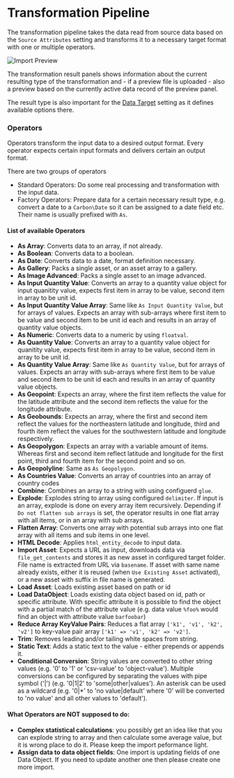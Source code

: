 # Transformation Pipeline

The transformation pipeline takes the data read from source data based on the 
`Source Attributes` setting and transforms it to a necessary target format 
with one or multiple operators. 

<div class="image-as-lightbox"></div>

![Import Preview](../../img/transformation_pipeline.png)

The transformation result panels shows information about the current resulting
type of the transformation and - if a preview file is uploaded - also a preview
based on the currently active data record of the preview panel. 

The result type is also important for the [Data Target](./03_Data_Target/README.md) setting 
as it defines available options there.

### Operators
Operators transform the input data to a desired output format. Every operator 
expects certain input formats and delivers certain an output format. 

There are two groups of operators 
- Standard Operators: Do some real processing and transformation with the input data.
- Factory Operators: Prepare data for a certain necessary result type, e.g. convert a
date to a `Carbon\Date` so it can be assigned to a date field etc. 
Their name is usually prefixed with `As`. 

#### List of available Operators
- **As Array**: Converts data to an array, if not already.
- **As Boolean**: Converts data to a boolean.
- **As Date**: Converts data to a date, format definition necessary. 
- **As Gallery**: Packs a single asset, or an asset array to a gallery. 
- **As Image Advanced**: Packs a single asset to an image advanced. 
- **As Input Quantity Value**: Converts an array to a quantity value object for 
  input quanitity value, expects first item in array to be value, second item in array to be unit id. 
- **As Input Quantity Value Array**: Same like `As Input Quantity Value`, but for arrays of values. Expects an array
  with sub-arrays where first item to be value and second item to be unit id each and results in an array of quantity value objects.
- **As Numeric**: Converts data to a numeric by using `floatval`.
- **As Quantity Value**: Converts an array to a quantity value object for 
    quanitity value, expects first item in array to be value, second item in array to be unit id.
- **As Quantity Value Array**: Same like `As Quantity Value`, but for arrays of values. Expects an array
  with sub-arrays where first item to be value and second item to be unit id each and results in an array of quantity value objects.
- **As Geopoint**: Expects an array, where the first item reflects the value for the latitude attribute
and the second item reflects the value for the longitude attribute.
- **As Geobounds**: Expects an array, where the first and second item reflect the values for the northeastern latitude and longitude, third and fourth item reflect the values for the southwestern latitude and longitude respectively.
- **As Geopolygon**: Expects an array with a variable amount of items. Whereas first and second item reflect latitude and longitude for the first point, third and fourth item for the second point and so on.
- **As Geopolyline**: Same as `As Geopolygon`.
- **As Countries Value**: Converts an array of countries into an array of country codes
- **Combine**: Combines an array to a string with using configuerd `glue`. 
- **Explode**: Explodes string to array using configured `delimiter`. If input is an array, explode is done on every array item recursively. 
  Depending if `Do not flatten sub arrays` is set, the operator results in one flat array with all items, or in an array with sub arrays. 
- **Flatten Array**: Converts one array with potential sub arrays into one flat array with all items and sub items in one level. 
- **HTML Decode**: Applies `html_entity_decode` to input data.
- **Import Asset**: Expects a URL as input, downloads data via `file_get_contents` and stores it as new asset in configured 
   target folder. File name is extracted from URL via `basename`. If asset with same name already exists, either it is 
    reused (when `Use Existing Asset` activated), or a new asset with suffix in file name is generated. 
- **Load Asset**: Loads existing asset based on path or id
- **Load DataObject**: Loads existing data object based on id, path or specific attribute. With specific attribute it is possible to find the object with a partial match of the attribute value (e.g. data value `%foo%` would find an object with attribute value `barfoobar`)
- **Reduce Array KeyValue Pairs**: Reduces a flat array `['k1', 'v1', 'k2', 'v2']` 
   to key-value pair array `['k1' => 'v1', 'k2' => 'v2']`. 
- **Trim**: Removes leading and/or tailing white spaces from string.
- **Static Text**: Adds a static text to the value - either prepends or appends it.
- **Conditional Conversion**: String values are converted to other string values (e.g. '0' to '1' or 'csv-value' to 'object-value'). Multiple conversions can be configured by separating the values with pipe symbol ('|') (e.g. '0|1|2' to 'some|other|values'). An asterisk can be used as a wildcard (e.g. '0|\*' to 'no value|default' where '0' will be converted to 'no value' and all other values to 'default').

#### What Operators are NOT supposed to do:
- **Complex statistical calculations**: you possibly get an idea like that you can explode string to array and then calculate some average value, but it is wrong place to do it. Please keep the import peformance light.
- **Assign data to data object fields**: One import is updating fields of one Data Object. If you need to update another one then please create one more import.
